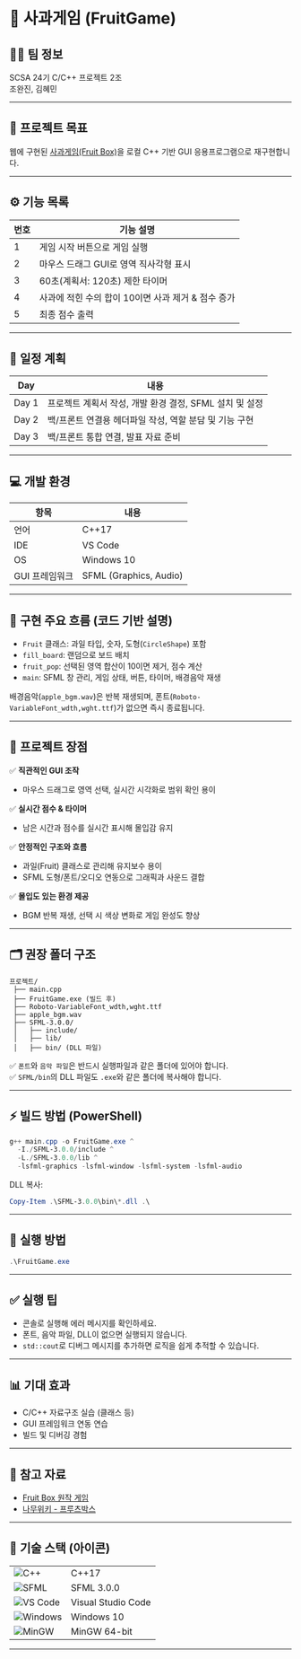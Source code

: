 # 🍎 사과게임 (FruitGame)

## 🙍‍♂️ 팀 정보
SCSA 24기 C/C++ 프로젝트 2조  
조완진, 김혜민

---

## 🎯 프로젝트 목표
웹에 구현된 [사과게임(Fruit Box)](https://www.gamesaien.com/game/fruit_box_a/)을
로컬 C++ 기반 GUI 응용프로그램으로 재구현합니다.

---

## ⚙️ 기능 목록
| 번호 | 기능 설명 |
|------|-----------|
| 1 | 게임 시작 버튼으로 게임 실행 |
| 2 | 마우스 드래그 GUI로 영역 직사각형 표시 |
| 3 | 60초(계획서: 120초) 제한 타이머 |
| 4 | 사과에 적힌 수의 합이 10이면 사과 제거 & 점수 증가 |
| 5 | 최종 점수 출력 |

---

## 📅 일정 계획
| Day | 내용 |
|-----|------|
| Day 1 | 프로젝트 계획서 작성, 개발 환경 결정, SFML 설치 및 설정 |
| Day 2 | 백/프론트 연결용 헤더파일 작성, 역할 분담 및 기능 구현 |
| Day 3 | 백/프론트 통합 연결, 발표 자료 준비 |

---

## 💻 개발 환경

| 항목 | 내용 |
|------|------|
| 언어 | C++17 |
| IDE | VS Code |
| OS | Windows 10 |
| GUI 프레임워크 | SFML (Graphics, Audio) |

---

## 🧩 구현 주요 흐름 (코드 기반 설명)
- `Fruit` 클래스: 과일 타입, 숫자, 도형(`CircleShape`) 포함
- `fill_board`: 랜덤으로 보드 배치
- `fruit_pop`: 선택된 영역 합산이 10이면 제거, 점수 계산
- `main`: SFML 창 관리, 게임 상태, 버튼, 타이머, 배경음악 재생

배경음악(`apple_bgm.wav`)은 반복 재생되며, 폰트(`Roboto-VariableFont_wdth,wght.ttf`)가 없으면 즉시 종료됩니다.

---
## 🌟 프로젝트 장점

✅ **직관적인 GUI 조작**  
- 마우스 드래그로 영역 선택, 실시간 시각화로 범위 확인 용이

✅ **실시간 점수 & 타이머**  
- 남은 시간과 점수를 실시간 표시해 몰입감 유지

✅ **안정적인 구조와 흐름**  
- 과일(Fruit) 클래스로 관리해 유지보수 용이  
- SFML 도형/폰트/오디오 연동으로 그래픽과 사운드 결합

✅ **몰입도 있는 환경 제공**  
- BGM 반복 재생, 선택 시 색상 변화로 게임 완성도 향상

---

## 🗂️ 권장 폴더 구조
```
프로젝트/
 ├── main.cpp
 ├── FruitGame.exe (빌드 후)
 ├── Roboto-VariableFont_wdth,wght.ttf
 ├── apple_bgm.wav
 ├── SFML-3.0.0/
 │   ├── include/
 │   ├── lib/
 │   ├── bin/ (DLL 파일)
```

✅ `폰트`와 `음악 파일`은 반드시 실행파일과 같은 폴더에 있어야 합니다.  
✅ `SFML/bin`의 DLL 파일도 `.exe`와 같은 폴더에 복사해야 합니다.

---

## ⚡ 빌드 방법 (PowerShell)
```powershell
g++ main.cpp -o FruitGame.exe ^
  -I./SFML-3.0.0/include ^
  -L./SFML-3.0.0/lib ^
  -lsfml-graphics -lsfml-window -lsfml-system -lsfml-audio
```

DLL 복사:
```powershell
Copy-Item .\SFML-3.0.0\bin\*.dll .\
```

---

## 🚀 실행 방법
```powershell
.\FruitGame.exe
```

---

## ✅ 실행 팁
- 콘솔로 실행해 에러 메시지를 확인하세요.
- 폰트, 음악 파일, DLL이 없으면 실행되지 않습니다.
- `std::cout`로 디버그 메시지를 추가하면 로직을 쉽게 추적할 수 있습니다.

---

## 📊 기대 효과
- C/C++ 자료구조 실습 (클래스 등)
- GUI 프레임워크 연동 연습
- 빌드 및 디버깅 경험

---

## 📎 참고 자료
- [Fruit Box 원작 게임](https://www.gamesaien.com/game/fruit_box_a/)
- [나무위키 - 프루츠박스](https://namu.wiki/w/%E3%83%95%E3%83%AB%E3%83%BC%E3%83%84%E3%83%9C%E3%83%83%E3%82%AF%E3%82%B9)

---

## 🔧 기술 스택 (아이콘)
| | |
|------|------|
| ![C++](https://img.shields.io/badge/C++-00599C?logo=c%2B%2B&logoColor=white) | C++17 |
| ![SFML](https://img.shields.io/badge/SFML-008080?logo=SFML&logoColor=white) | SFML 3.0.0 |
| ![VS Code](https://img.shields.io/badge/VS%20Code-007ACC?logo=Visual%20Studio%20Code&logoColor=white) | Visual Studio Code |
| ![Windows](https://img.shields.io/badge/Windows-0078D6?logo=windows&logoColor=white) | Windows 10 |
| ![MinGW](https://img.shields.io/badge/MinGW-GCC%20Compiler-00599C?logo=gnu&logoColor=white) | MinGW 64-bit |

---
